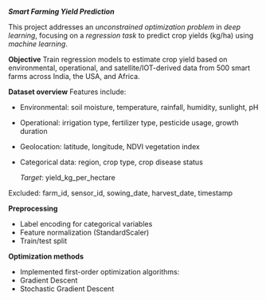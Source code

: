 ***Smart Farming Yield Prediction***

This project addresses an *unconstrained optimization problem* in *deep learning*, focusing on a *regression task* to predict crop yields (kg/ha) using *machine learning*.

**Objective**
Train regression models to estimate crop yield based on environmental, operational, and satellite/IOT-derived data from 500 smart farms across India, the USA, and Africa.

**Dataset overview**
Features include:

- Environmental: soil moisture, temperature, rainfall, humidity, sunlight, pH
- Operational: irrigation type, fertilizer type, pesticide usage, growth duration
- Geolocation: latitude, longitude, NDVI vegetation index
- Categorical data: region, crop type, crop disease status

   *Target*: yield_kg_per_hectare

Excluded: farm_id, sensor_id, sowing_date, harvest_date, timestamp

**Preprocessing**
- Label encoding for categorical variables
- Feature normalization (StandardScaler)
- Train/test split

**Optimization methods**
- Implemented first-order optimization algorithms:
- Gradient Descent
- Stochastic Gradient Descent 

